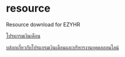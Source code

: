 # resource
Resource download for EZYHR

[โปรแกรมเงินเดือน](https://www.ezy-hr.com)

[บล้อกเกี่ยวกับโปรแกรมเงินเดือนและบริหารงานบุคคลออนไลน์](https://www.ezy-hr.com/blog)


